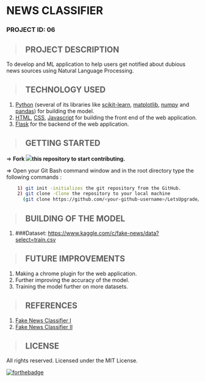 # **NEWS CLASSIFIER**

### **PROJECT ID: 06**
>## &nbsp; PROJECT DESCRIPTION
To develop and ML application to help users get notified about dubious news sources using Natural Language Processing.

>## &nbsp; TECHNOLOGY USED

1. [Python](https://www.python.org/) (several of its libraries like [scikit-learn](https://scikit-learn.org/stable/), [matplotlib](https://matplotlib.org/), [numpy](https://numpy.org/) and [pandas](https://pandas.pydata.org/)) for building the model.
2. [HTML](https://developer.mozilla.org/en-US/docs/Web/HTML), [CSS](https://developer.mozilla.org/en-US/docs/Learn/CSS), [Javascript](https://www.javascript.com/) for building the front end of the web application.
3. [Flask](https://flask.palletsprojects.com/en/1.1.x/) for the backend of the web application.

>## &nbsp; GETTING STARTED

=> **Fork <a href=https://github.com/LetsUpgrade/NEWS-CLASSIFIER><img src="https://img.icons8.com/ios/24/000000/code-fork.png"></a>this repository to start contributing.**

=> Open your Git Bash command window and in the root directory type the following commands :
```bash
    1) git init -initializes the git repository from the GitHub. 
    2) git clone -Clone the repository to your local machine
      (git clone https://github.com/<your-github-username>/LetsUpgrade/NEWS-CLASSIFIER.git)
```   
>## &nbsp; BUILDING OF THE MODEL
1. ###Dataset: https://www.kaggle.com/c/fake-news/data?select=train.csv

>## &nbsp; FUTURE IMPROVEMENTS

1. Making a chrome plugin for the web application.
2. Further improving the accuracy of the model.
3. Training the model further on more datasets.

>## &nbsp; REFERENCES
1. [Fake News Classifier I](https://medium.com/swlh/build-your-own-fake-news-classifier-7918f05c2ec7)
2. [Fake News Classifier II](https://towardsdatascience.com/building-a-fake-news-classifier-using-natural-language-processing-83d911b237e1)

>## &nbsp; LICENSE

All rights reserved. Licensed under the MIT License.

[![forthebadge](https://forthebadge.com/images/badges/open-source.svg)](https://forthebadge.com)
